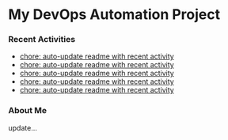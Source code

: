 # My DevOps Automation Project

### Recent Activities
<!-- activity:START -->
- [chore: auto-update readme with recent activity](https://github.com/kaigiii/mybowling-app/commit/691e577d916a4dd82dd6c08aaa5dfd96e37208b2)
- [chore: auto-update readme with recent activity](https://github.com/kaigiii/mybowling-app/commit/91ee963c143dab1446144f35a7012674050f16ce)
- [chore: auto-update readme with recent activity](https://github.com/kaigiii/mybowling-app/commit/cbc305f5e1a8dd9ba9ba23602ea8bf988f506c9b)
- [chore: auto-update readme with recent activity](https://github.com/kaigiii/mybowling-app/commit/069f760e0b5cc741bb8ce411e055ae7b1b71f146)
- [chore: auto-update readme with recent activity](https://github.com/kaigiii/mybowling-app/commit/34f78acfc816a2934009c31038092740673fb5c7)
<!-- activity:END -->

### About Me
<!-- MYLINKS:START -->
<!-- MYLINKS:END -->

update...
